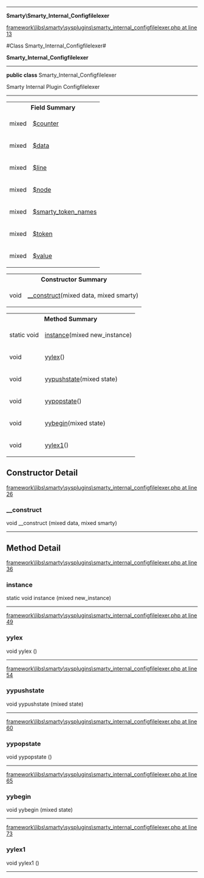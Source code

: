 

- - -

**Smarty\Smarty_Internal_Configfilelexer**


<a href="https://github.com/JeyDotC/Hirudo/blob/master/framework/libs/smarty/sysplugins/smarty_internal_configfilelexer.php#L13" target='_blank'>framework\libs\smarty\sysplugins\smarty_internal_configfilelexer.php at line 13</a>

#Class Smarty_Internal_Configfilelexer#

**Smarty_Internal_Configfilelexer**




- - -

<p><strong>public  class</strong> <span>Smarty_Internal_Configfilelexer</span></p>

<div class="comment" id="overview_description"><p>Smarty Internal Plugin Configfilelexer</p></div>



<hr />



<table id="summary_field">
<tr><th colspan="2">Field Summary</th></tr>
<tr>
<td><span class='k'></span> <span class='nx'>mixed</span></td>
<td class="description"><p class="name" ><a href="#counter"> $counter</a>
                                </p></td>
</tr>
<tr>
<td><span class='k'></span> <span class='nx'>mixed</span></td>
<td class="description"><p class="name" ><a href="#data"> $data</a>
                                </p></td>
</tr>
<tr>
<td><span class='k'></span> <span class='nx'>mixed</span></td>
<td class="description"><p class="name" ><a href="#line"> $line</a>
                                </p></td>
</tr>
<tr>
<td><span class='k'></span> <span class='nx'>mixed</span></td>
<td class="description"><p class="name" ><a href="#node"> $node</a>
                                </p></td>
</tr>
<tr>
<td><span class='k'></span> <span class='nx'>mixed</span></td>
<td class="description"><p class="name" ><a href="#smarty_token_names"> $smarty_token_names</a>
                                </p></td>
</tr>
<tr>
<td><span class='k'></span> <span class='nx'>mixed</span></td>
<td class="description"><p class="name" ><a href="#token"> $token</a>
                                </p></td>
</tr>
<tr>
<td><span class='k'></span> <span class='nx'>mixed</span></td>
<td class="description"><p class="name" ><a href="#value"> $value</a>
                                </p></td>
</tr>
</table>

<table id="summary_constructor">
<tr><th colspan="2">Constructor Summary</th></tr>
<tr>
<td><span class='k'></span> <span class='nx'>void</span></td>
<td class="description"><p class="name"><a href="#__construct">__construct</a>(mixed data, mixed smarty)</p></td>
</tr>
</table>

<table id="summary_method">
<tr><th colspan="2">Method Summary</th></tr>
<tr>
<td><span class='k'>static </span> <span class='nx'>void</span></td>
<td class="description"><p class="name"><a href="#instance">instance</a>(mixed new_instance)</p></td>
</tr>
<tr>
<td><span class='k'></span> <span class='nx'>void</span></td>
<td class="description"><p class="name"><a href="#yylex">yylex</a>()</p></td>
</tr>
<tr>
<td><span class='k'></span> <span class='nx'>void</span></td>
<td class="description"><p class="name"><a href="#yypushstate">yypushstate</a>(mixed state)</p></td>
</tr>
<tr>
<td><span class='k'></span> <span class='nx'>void</span></td>
<td class="description"><p class="name"><a href="#yypopstate">yypopstate</a>()</p></td>
</tr>
<tr>
<td><span class='k'></span> <span class='nx'>void</span></td>
<td class="description"><p class="name"><a href="#yybegin">yybegin</a>(mixed state)</p></td>
</tr>
<tr>
<td><span class='k'></span> <span class='nx'>void</span></td>
<td class="description"><p class="name"><a href="#yylex1">yylex1</a>()</p></td>
</tr>
</table>

<h2 id="detail_method">Constructor Detail</h2>

<a href="https://github.com/JeyDotC/Hirudo/blob/master/framework/libs/smarty/sysplugins/smarty_internal_configfilelexer.php#L26" target='_blank'>framework\libs\smarty\sysplugins\smarty_internal_configfilelexer.php at line 26</a>

<h3 id="__construct">__construct</h3>
<span class='k'></span> <span class='nx'>void</span> <span class='nf'>__construct</span> (mixed data, mixed smarty)

<div class="details">

</div>

- - -

<h2 id="detail_method">Method Detail</h2>

<a href="https://github.com/JeyDotC/Hirudo/blob/master/framework/libs/smarty/sysplugins/smarty_internal_configfilelexer.php#L36" target='_blank'>framework\libs\smarty\sysplugins\smarty_internal_configfilelexer.php at line 36</a>

<h3 id="instance()">instance</h3>
<span class='k'>static </span> <span class='nx'>void</span> <span class='nf'>instance</span> (mixed new_instance)

<div class="details">

</div>

- - -


<a href="https://github.com/JeyDotC/Hirudo/blob/master/framework/libs/smarty/sysplugins/smarty_internal_configfilelexer.php#L49" target='_blank'>framework\libs\smarty\sysplugins\smarty_internal_configfilelexer.php at line 49</a>

<h3 id="yylex()">yylex</h3>
<span class='k'></span> <span class='nx'>void</span> <span class='nf'>yylex</span> ()

<div class="details">

</div>

- - -


<a href="https://github.com/JeyDotC/Hirudo/blob/master/framework/libs/smarty/sysplugins/smarty_internal_configfilelexer.php#L54" target='_blank'>framework\libs\smarty\sysplugins\smarty_internal_configfilelexer.php at line 54</a>

<h3 id="yypushstate()">yypushstate</h3>
<span class='k'></span> <span class='nx'>void</span> <span class='nf'>yypushstate</span> (mixed state)

<div class="details">

</div>

- - -


<a href="https://github.com/JeyDotC/Hirudo/blob/master/framework/libs/smarty/sysplugins/smarty_internal_configfilelexer.php#L60" target='_blank'>framework\libs\smarty\sysplugins\smarty_internal_configfilelexer.php at line 60</a>

<h3 id="yypopstate()">yypopstate</h3>
<span class='k'></span> <span class='nx'>void</span> <span class='nf'>yypopstate</span> ()

<div class="details">

</div>

- - -


<a href="https://github.com/JeyDotC/Hirudo/blob/master/framework/libs/smarty/sysplugins/smarty_internal_configfilelexer.php#L65" target='_blank'>framework\libs\smarty\sysplugins\smarty_internal_configfilelexer.php at line 65</a>

<h3 id="yybegin()">yybegin</h3>
<span class='k'></span> <span class='nx'>void</span> <span class='nf'>yybegin</span> (mixed state)

<div class="details">

</div>

- - -


<a href="https://github.com/JeyDotC/Hirudo/blob/master/framework/libs/smarty/sysplugins/smarty_internal_configfilelexer.php#L73" target='_blank'>framework\libs\smarty\sysplugins\smarty_internal_configfilelexer.php at line 73</a>

<h3 id="yylex1()">yylex1</h3>
<span class='k'></span> <span class='nx'>void</span> <span class='nf'>yylex1</span> ()

<div class="details">

</div>

- - -

